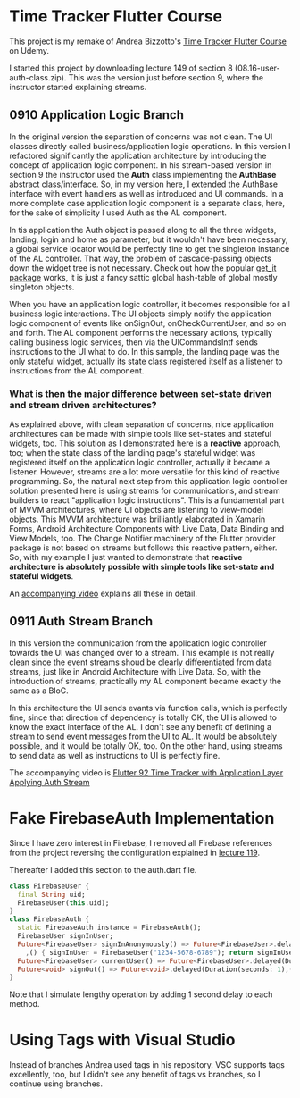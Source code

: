 # Time Tracker Flutter Course

This project is my remake of Andrea Bizzotto's [Time Tracker Flutter Course](https://github.com/bizz84/time_tracker_flutter_course) on Udemy.

I started this project by downloading lecture 149 of section 8 (08.16-user-auth-class.zip).
This was the version just before section 9, where the instructor started explaining streams.

## 0910 Application Logic Branch
In the original version the separation of concerns was not clean. The UI classes directly called business/application logic operations.
In this version I refactored significantly the application architecture by introducing the concept of application logic component. In his stream-based version in section 9 the instructor used the **Auth** class implementing the **AuthBase** abstract class/interface. So, in my version here, I extended the AuthBase interface with event handlers as well as introduced and UI commands. 
In a more complete case application logic component is a separate class, here, for the sake of simplicity I used Auth as the AL component.

In tis application the Auth object is passed along to all the three widgets, landing, login and home as parameter, but it wouldn't have been necessary, a global service locator would be perfectly fine to get the singleton instance of the AL controller. That way, the problem of cascade-passing objects down the widget tree is not necessary. Check out how the popular [get_it package](https://pub.dev/packages/get_it) works, it is just a fancy sattic global hash-table of global mostly singleton objects.

When you have an application logic controller, it becomes responsible for all business logic interactions. The UI objects simply notify the application logic component of events like onSignOut, onCheckCurrentUser, and so on and forth. The AL component performs the necessary actions, typically calling business logic services, then via the UICommandsIntf sends instructions to the UI what to do. In this sample, the landing page was the only stateful widget, actually its state class registered itself as a listener to instructions from the AL component.

### What is then the major difference between set-state driven and stream driven architectures?
As explained above, with clean separation of concerns, nice application architectures can be made with simple tools like set-states and stateful widgets, too. 
This solution as I demonstrated here is a **reactive** approach, too; when the state class of the landing page's stateful widget was registered itself on the application logic controller, actually it became a listener. However, streams are a lot more versatile for this kind of reactive programming. So, the natural next step from this application logic controller solution presented here is using streams for communications, and stream builders to react "application logic instructions".
This is a fundamental part of MVVM architectures, where UI objects are listening to view-model objects. This MVVM architecture was brilliantly elaborated in Xamarin Forms, Android Architecture Components with Live Data, Data Binding and View Models, too. The Change Notifier machinery of the Flutter provider package is not based on streams but follows this reactive pattern, either.
So, with my example I just wanted to demonstrate that **reactive architecture is absolutely possible with simple tools like set-state and stateful widgets**.

An [accompanying video](https://youtu.be/fpwh9eGqtBk) explains all these in detail.

## 0911 Auth Stream Branch

In this version the communication from the application logic controller towards the UI was changed over to a stream. This example is not really clean since the event streams shoud be clearly differentiated from data streams, just like in Android Architecture with Live Data. So, with the introduction of streams, practically my AL component became exactly the same as a BloC.

In this architecture the UI sends evants via function calls, which is perfectly fine, since that direction of dependency is totally OK, the UI is allowed to know the exact interface of the AL. I don't see any benefit of defining a stream to send event messages from the UI to AL. It would be absolutely possible, and it would be totally OK, too. On the other hand, using streams to send data as well as instructions to UI is perfectly fine. 

The accompanying video is [Flutter 92 Time Tracker with Application Layer Applying Auth Stream](https://youtu.be/Bimbj2EHlA8)

# Fake FirebaseAuth Implementation
Since I have zero interest in Firebase, I removed all Firebase references from the project reversing the configuration explained in [lecture 119](https://www.udemy.com/course/flutter-firebase-build-a-complete-app-for-ios-android/learn/lecture/13910906).

Thereafter I added this section to the auth.dart file.

```dart
class FirebaseUser {
  final String uid;
  FirebaseUser(this.uid);
}
class FirebaseAuth {
  static FirebaseAuth instance = FirebaseAuth();
  FirebaseUser signInUser;
  Future<FirebaseUser> signInAnonymously() => Future<FirebaseUser>.delayed(Duration(seconds: 1)
    ,() { signInUser = FirebaseUser("1234-5678-6789"); return signInUser;});
  Future<FirebaseUser> currentUser() => Future<FirebaseUser>.delayed(Duration(seconds: 1),() => signInUser);
  Future<void> signOut() => Future<void>.delayed(Duration(seconds: 1),(){signInUser = null;});
}
```
Note that I simulate lengthy operation by adding 1 second delay to each method.

# Using Tags with Visual Studio
Instead of branches Andrea used tags in his repository. VSC supports tags excellently, too, but I didn't see any benefit of tags vs branches, so I continue using branches.
